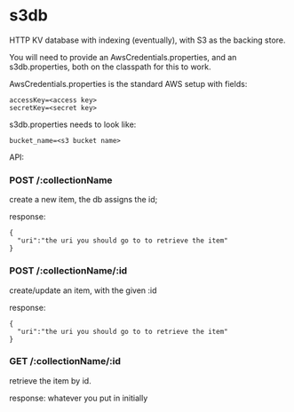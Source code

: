 s3db
====

HTTP KV database with indexing (eventually), with S3 as the backing store.

You will need to provide an AwsCredentials.properties, and an s3db.properties, both on the classpath for this to work.

AwsCredentials.properties is the standard AWS setup with fields:
```
accessKey=<access key>
secretKey=<secret key>
```

s3db.properties needs to look like:

```
bucket_name=<s3 bucket name>
```

API:

### POST /:collectionName

create a new item, the db assigns the id;

response:
```
{
  "uri":"the uri you should go to to retrieve the item"
}
```

### POST /:collectionName/:id

create/update an item, with the given :id

response:
```
{
  "uri":"the uri you should go to to retrieve the item"
}
```

### GET /:collectionName/:id

retrieve the item by id.

response:
whatever you put in initially


